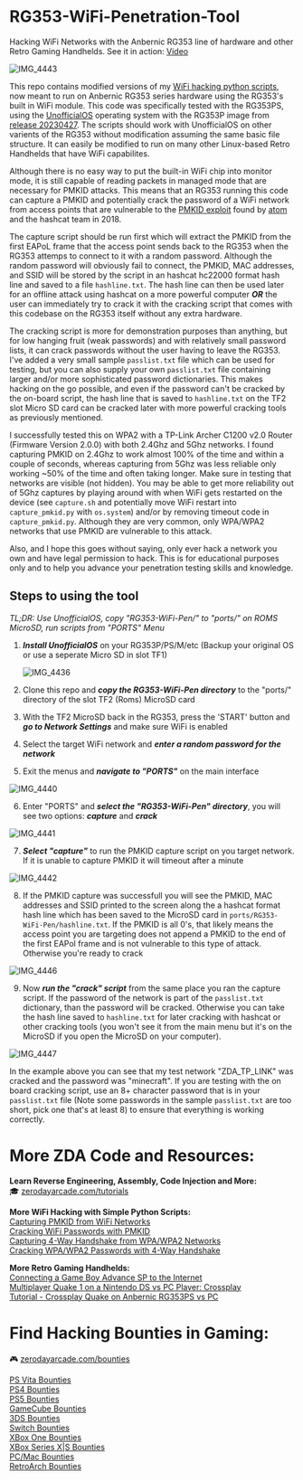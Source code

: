 # RG353-WiFi-Penetration-Tool
Hacking WiFi Networks with the Anbernic RG353 line of hardware and other Retro Gaming Handhelds. See it in action: <a href="https://www.youtube.com/shorts/67YwaNE3pF4">Video</a>

![IMG_4443](https://github.com/ZeroDayArcade/RG353-WiFi-Penetration-Tool/assets/141867962/f7f63333-83e5-4249-9d8c-b1e4334692a5)

This repo contains modified versions of my <a href="https://github.com/search?q=owner%3AZeroDayArcade+wpa&type=repositories">WiFi hacking python scripts</a>, now meant to run on Anbernic RG353 series hardware using the RG353's built in WiFi module. This code was specifically tested with the RG353PS, using the <a href="https://github.com/RetroGFX/UnofficialOS">UnofficialOS</a> operating system with the RG353P image from <a href="https://github.com/RetroGFX/UnofficialOS/releases/tag/20230427">release 20230427</a>. The scripts should work with UnofficialOS on other varients of the RG353 without modification assuming the same basic file structure. It can easily be modified to run on many other Linux-based Retro Handhelds that have WiFi capabilites.

Although there is no easy way to put the built-in WiFi chip into monitor mode, it is still capable of reading packets in managed mode that are necessary for PMKID attacks. This means that an RG353 running this code can capture a PMKID and potentially crack the password of a WiFi network from access points that are vulnerable to the <a href="https://hashcat.net/forum/thread-7717.html">PMKID exploit</a> found by <a href="https://hashcat.net/forum/user-1.html">atom</a> and the hashcat team in 2018. 

The capture script should be run first which will extract the PMKID from the first EAPoL frame that the access point sends back to the RG353 when the RG353 attemps to connect to it with a random password. Although the random password will obviously fail to connect, the PMKID, MAC addresses, and SSID will be stored by the script in an hashcat hc22000 format hash line and saved to a file `hashline.txt`. The hash line can then be used later for an offline attack using hashcat on a more powerful computer ***OR*** the user can immediately try to crack it with the cracking script that comes with this codebase on the RG353 itself without any extra hardware. 

The cracking script is more for demonstration purposes than anything, but for low hanging fruit (weak passwords) and with relatively small password lists, it can crack passwords without the user having to leave the RG353. I've added a very small sample `passlist.txt` file which can be used for testing, but you can also supply your own `passlist.txt` file containing larger and/or more sophisticated password dictionaries. This makes hacking on the go possible, and even if the password can't be cracked by the on-board script, the hash line that is saved to `hashline.txt` on the TF2 slot Micro SD card can be cracked later with more powerful cracking tools as previously mentioned. 

I successfully tested this on WPA2 with a TP-Link Archer C1200 v2.0 Router (Firmware Version 2.0.0) with both 2.4Ghz and 5Ghz networks. I found capturing PMKID on 2.4Ghz to work almost 100% of the time and within a couple of seconds, whereas capturing from 5Ghz was less reliable only working ~50% of the time and often taking longer. Make sure in testing that networks are visible (not hidden). You may be able to get more reliability out of 5Ghz captures by playing around with when WiFi gets restarted on the device (see `capture.sh` and potentially move WiFi restart into `capture_pmkid.py` with `os.system`) and/or by removing timeout code in `capture_pmkid.py`. Although they are very common, only WPA/WPA2 networks that use PMKID are vulnerable to this attack. 

Also, and I hope this goes without saying, only ever hack a network you own and have legal permission to hack. This is for educational purposes only and to help you advance your penetration testing skills and knowledge.

## Steps to using the tool

*TL;DR: Use UnofficialOS, copy "RG353-WiFi-Pen/" to "ports/" on ROMS MicroSD, run scripts from "PORTS" Menu*

1. ***Install UnofficialOS*** on your RG353P/PS/M/etc (Backup your original OS or use a seperate Micro SD in slot TF1)  

   ![IMG_4436](https://github.com/ZeroDayArcade/RG353-WiFi-Penetration-Tool/assets/141867962/71d1aa06-79b2-4d0d-a694-41d314c5d848)
2. Clone this repo and ***copy the RG353-WiFi-Pen directory*** to the "ports/" directory of the slot TF2 (Roms) MicroSD card
3. With the TF2 MicroSD back in the RG353, press the 'START' button and ***go to Network Settings*** and make sure WiFi is enabled
4. Select the target WiFi network and ***enter a random password for the network***
5. Exit the menus and ***navigate to "PORTS"*** on the main interface  

![IMG_4440](https://github.com/ZeroDayArcade/RG353-WiFi-Penetration-Tool/assets/141867962/feba237b-55b2-4772-b7d2-2da3cb9984c8)

6. Enter "PORTS" and ***select the "RG353-WiFi-Pen" directory***, you will see two options: ***capture*** and ***crack***  

![IMG_4441](https://github.com/ZeroDayArcade/RG353-WiFi-Penetration-Tool/assets/141867962/5bc2a269-7498-40a8-9a5e-a3cd1e639ad6)

7. ***Select "capture"*** to run the PMKID capture script on you target network. If it is unable to capture PMKID it will timeout after a minute  

![IMG_4442](https://github.com/ZeroDayArcade/RG353-WiFi-Penetration-Tool/assets/141867962/00b487eb-8bac-4436-a887-2e33b36a9857)

8. If the PMKID capture was successfull you will see the PMKID, MAC addresses and SSID printed to the screen along the a hashcat format hash line which has been saved to the MicroSD card in `ports/RG353-WiFi-Pen/hashline.txt`. If the PMKID is all 0's, that likely means the access point you are targeting does not append a PMKID to the end of the first EAPol frame and is not vulnerable to this type of attack. Otherwise you're ready to crack  

![IMG_4446](https://github.com/ZeroDayArcade/RG353-WiFi-Penetration-Tool/assets/141867962/29c31f4e-e487-4020-85dd-600004586860)

9. Now ***run the "crack" script*** from the same place you ran the capture script. If the password of the network is part of the `passlist.txt` dictionary, than the password will be cracked. Otherwise you can take the hash line saved to `hashline.txt` for later cracking with hashcat or other cracking tools (you won't see it from the main menu but it's on the MicroSD if you open the MicroSD on your computer).  

![IMG_4447](https://github.com/ZeroDayArcade/RG353-WiFi-Penetration-Tool/assets/141867962/5d5e5f28-5455-4596-bed9-8933b5f54ea7)

In the example above you can see that my test network "ZDA_TP_LINK" was cracked and the password was "minecraft". If you are testing with the on board cracking script, use an 8+ character password that is in your `passlist.txt` file (Note some passwords in the sample `passlist.txt` are too short, pick one that's at least 8) to ensure that everything is working correctly.

# More ZDA Code and Resources:
**Learn Reverse Engineering, Assembly, Code Injection and More:**  
🎓  <a href="https://zerodayarcade.com/tutorials">zerodayarcade.com/tutorials</a> 

**More WiFi Hacking with Simple Python Scripts:**  
<a href="https://github.com/ZeroDayArcade/capture-pmkid-wpa-wifi-hacking">Capturing PMKID from WiFi Networks</a>  
<a href="https://github.com/ZeroDayArcade/wpa-password-cracking-with-pmkid/">Cracking WiFi Passwords with PMKID</a>  
<a href="https://github.com/ZeroDayArcade/capture-handshake-wpa-wifi-hacking">Capturing 4-Way Handshake from WPA/WPA2 Networks</a>  
<a href="https://github.com/ZeroDayArcade/cracking-wpa-with-handshake">Cracking WPA/WPA2 Passwords with 4-Way Handshake</a>  

**More Retro Gaming Handhelds:**  
<a href="https://www.youtube.com/shorts/auvxesBrZwU">Connecting a Game Boy Advance SP to the Internet</a>  
<a href="https://www.youtube.com/shorts/94pTU2rXiVE">Multiplayer Quake 1 on a Nintendo DS vs PC Player: Crossplay</a>  
<a href="https://zerodayarcade.com/tutorials/anbernic-rg353-quake-multiplayer">Tutorial - Crossplay Quake on Anbernic RG353PS vs PC</a>

# Find Hacking Bounties in Gaming:
🎮  <a href="https://zerodayarcade.com/bounties">zerodayarcade.com/bounties</a>

<a href="https://zerodayarcade.com/bounties/ps-vita">PS Vita Bounties</a>  
<a href="https://zerodayarcade.com/bounties/ps4">PS4 Bounties</a>  
<a href="https://zerodayarcade.com/bounties/ps5">PS5 Bounties</a>  
<a href="https://zerodayarcade.com/bounties/gamecube">GameCube Bounties</a>  
<a href="https://zerodayarcade.com/bounties/3ds">3DS Bounties</a>  
<a href="https://zerodayarcade.com/bounties/switch">Switch Bounties</a>  
<a href="https://zerodayarcade.com/bounties/xbox-one">XBox One Bounties</a>  
<a href="https://zerodayarcade.com/bounties/xbox-series-x-s">XBox Series X|S Bounties</a>  
<a href="https://zerodayarcade.com/bounties/pc">PC/Mac Bounties</a>  
<a href="https://zerodayarcade.com/bounties/other">RetroArch Bounties</a>  


